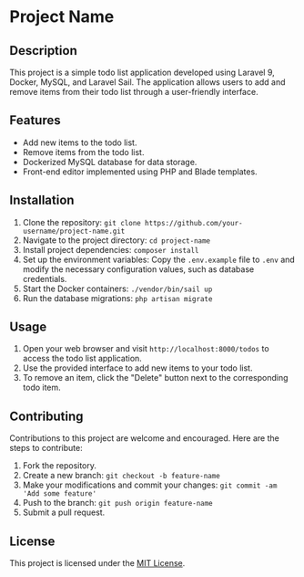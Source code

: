 Project Name
=============

Description
-----------
This project is a simple todo list application developed using Laravel 9, Docker, MySQL, and Laravel Sail. The application allows users to add and remove items from their todo list through a user-friendly interface.

Features
--------
- Add new items to the todo list.
- Remove items from the todo list.
- Dockerized MySQL database for data storage.
- Front-end editor implemented using PHP and Blade templates.

Installation
------------
1. Clone the repository: `git clone https://github.com/your-username/project-name.git`
2. Navigate to the project directory: `cd project-name`
3. Install project dependencies: `composer install`
4. Set up the environment variables: Copy the `.env.example` file to `.env` and modify the necessary configuration values, such as database credentials.
5. Start the Docker containers: `./vendor/bin/sail up`
6. Run the database migrations: `php artisan migrate`

Usage
-----
1. Open your web browser and visit `http://localhost:8000/todos` to access the todo list application.
2. Use the provided interface to add new items to your todo list.
3. To remove an item, click the "Delete" button next to the corresponding todo item.

Contributing
------------
Contributions to this project are welcome and encouraged. Here are the steps to contribute:

1. Fork the repository.
2. Create a new branch: `git checkout -b feature-name`
3. Make your modifications and commit your changes: `git commit -am 'Add some feature'`
4. Push to the branch: `git push origin feature-name`
5. Submit a pull request.

License
-------
This project is licensed under the [MIT License](LICENSE).

